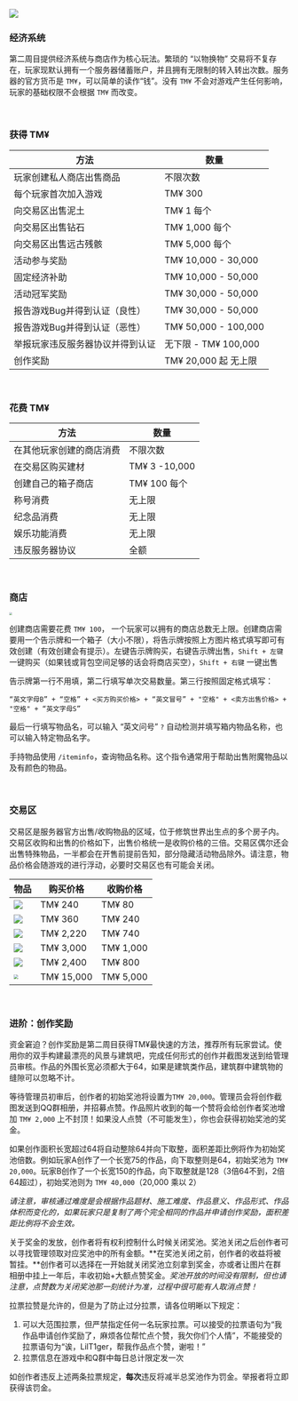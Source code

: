 ![](https://tigerdingcom-1258728659.cos.ap-shanghai.myqcloud.com/Wiki/econ/econ.jpg)

### 经济系统

第二周目提供经济系统与商店作为核心玩法。繁琐的 “以物换物” 交易将不复存在，玩家现默认拥有一个服务器储蓄账户，并且拥有无限制的转入转出次数。服务器的官方货币是 `TM¥`，可以简单的读作“钱”。没有 `TM¥` 不会对游戏产生任何影响，玩家的基础权限不会根据 `TM¥` 而改变。

<br>

### 获得 TM¥

| 方法                             | 数量                 |
| -------------------------------- | -------------------- |
| 玩家创建私人商店出售商品         | 不限次数             |
| 每个玩家首次加入游戏             | TM¥ 300              |
| 向交易区出售泥土                 | TM¥ 1 每个           |
| 向交易区出售钻石                 | TM¥ 1,000 每个       |
| 向交易区出售远古残骸             | TM¥ 5,000 每个       |
| 活动参与奖励                     | TM¥ 10,000 - 30,000  |
| 固定经济补助                     | TM¥ 10,000 - 50,000  |
| 活动冠军奖励                     | TM¥ 30,000 - 50,000  |
| 报告游戏Bug并得到认证（良性）    | TM¥ 30,000 - 50,000  |
| 报告游戏Bug并得到认证（恶性）    | TM¥ 50,000 - 100,000 |
| 举报玩家违反服务器协议并得到认证 | 无下限 - TM¥ 100,000 |
| 创作奖励                         | TM¥ 20,000 起 无上限 |

<br>

### 花费 TM¥

| 方法                     | 数量          |
| ------------------------ | ------------- |
| 在其他玩家创建的商店消费 | 不限次数      |
| 在交易区购买建材         | TM¥ 3 -10,000 |
| 创建自己的箱子商店       | TM¥ 100 每个  |
| 称号消费                 | 无上限        |
| 纪念品消费               | 无上限        |
| 娱乐功能消费             | 无上限        |
| 违反服务器协议           | 全额          |

<br>

### 商店

<img src="https://tigerdingcom-1258728659.cos.ap-shanghai.myqcloud.com/Wiki/econ/1921647842552_.pic.jpg" style="zoom: 33%;" />

创建商店需要花费 `TM¥ 100`， 一个玩家可以拥有的商店总数无上限。创建商店需要用一个告示牌和一个箱子（大小不限），将告示牌按照上方图片格式填写即可有效创建（有效创建会有提示）。左键告示牌购买，右键告示牌出售，`Shift + 左键` 一键购买（如果钱或背包空间足够的话会将商店买空），`Shift + 右键` 一键出售

告示牌第一行不用填，第二行填写单次交易数量。第三行按照固定格式填写：

```
“英文字母B” + “空格” + <买方购买价格> + “英文冒号” + "空格" + <卖方出售价格> + "空格" + “英文字母S”
```

最后一行填写物品名，可以输入 “英文问号” `?` 自动检测并填写箱内物品名称，也可以输入特定物品名字。

手持物品使用 `/iteminfo`，查询物品名称。这个指令通常用于帮助出售附魔物品以及有颜色的物品。

<br>

### 交易区

交易区是服务器官方出售/收购物品的区域，位于修筑世界出生点的多个房子内。交易区收购和出售的价格如下，出售价格统一是收购价格的三倍。交易区偶尔还会出售特殊物品，一半都会在开售前提前告知，部分隐藏活动物品除外。请注意，物品价格会随游戏的进行浮动，必要时交易区也有可能会关闭。

| 物品                                                         | 购买价格   | 收购价格  |
| ------------------------------------------------------------ | ---------- | --------- |
| ![](https://tigerdingcom-1258728659.cos.ap-shanghai.myqcloud.com/Wiki/econ/Coal_Ore_JE5_BE4.jpg) | TM¥ 240    | TM¥ 80    |
| ![](https://tigerdingcom-1258728659.cos.ap-shanghai.myqcloud.com/Wiki/econ/Raw_Iron_JE3_BE2.jpg) | TM¥ 360    | TM¥ 240   |
| ![](https://tigerdingcom-1258728659.cos.ap-shanghai.myqcloud.com/Wiki/econ/Raw_Gold_JE3_BE2.jpg) | TM¥ 2,220  | TM¥ 740   |
| ![](https://tigerdingcom-1258728659.cos.ap-shanghai.myqcloud.com/Wiki/econ/Diamond_JE2_BE2.jpg) | TM¥ 3,000  | TM¥ 1,000 |
| ![](https://tigerdingcom-1258728659.cos.ap-shanghai.myqcloud.com/Wiki/econ/Emerald_Ore_JE3_BE3.jpg) | TM¥ 2,400  | TM¥ 800   |
| <img src="https://tigerdingcom-1258728659.cos.ap-shanghai.myqcloud.com/Wiki/econ/Ancient_Debris_JE1_BE1.jpg" style="zoom:50%;" /> | TM¥ 15,000 | TM¥ 5,000 |

<br>

### 进阶：创作奖励

资金窘迫？创作奖励是第二周目获得TM¥最快速的方法，推荐所有玩家尝试。使用你的双手构建最漂亮的风景与建筑吧，完成任何形式的创作并截图发送到给管理员审核。作品的外围长宽必须都大于64，如果是建筑类作品，建筑群中建筑物的缝隙可以忽略不计。

等待管理员初审后，创作者的初始奖池将设置为`TM¥ 20,000`。管理员会将创作截图发送到QQ群相册，并招募点赞。作品照片收到的每一个赞将会给创作者奖池增加 `TM¥ 2,000` 上不封顶！如果没人点赞（不可能发生），你也会获得初始奖池的奖金。

如果创作面积长宽超过64将自动整除64并向下取整，面积差距比例将作为初始奖池倍数。例如玩家A创作了一个长宽75的作品，向下取整则是64，初始奖池为 `TM¥ 20,000`。玩家B创作了一个长宽150的作品，向下取整就是128（3倍64不到，2倍64超过），初始奖池则为 `TM¥ 40,000`（20,000 乘以 2）

*请注意，审核通过难度是会根据作品题材、施工难度、作品意义、作品形式、作品体积而变化的，如果玩家只是复制了两个完全相同的作品并申请创作奖励，面积差距比例将不会生效。*

关于奖金的发放，创作者将有权利控制什么时候关闭奖池。奖池关闭之后创作者可以寻找管理领取对应奖池中的所有金额。**在奖池关闭之前，创作者的收益将被暂挂。**创作者可以选择在一开始就关闭奖池立刻拿到奖金，亦或者让图片在群相册中挂上一年后，丰收初始+大额点赞奖金。*奖池开放的时间没有限制，但也请注意，点赞数为关闭奖池那一刻统计为准，过程中很可能有人取消点赞！*

拉票拉赞是允许的，但是为了防止过分拉票，请各位明晰以下规定：

1. 可以大范围拉票，但严禁指定任何一名玩家拉票。可以接受的拉票语句为“我作品申请创作奖励了，麻烦各位帮忙点个赞，我欠你们个人情”，不能接受的拉票语句为“诶，LilT1ger，帮我作品点个赞，谢啦！”
2. 拉票信息在游戏中和Q群中每日总计限定发一次

如创作者违反上述两条拉票规定，**每次**违反将减半总奖池作为罚金。举报者将立即获得该罚金。